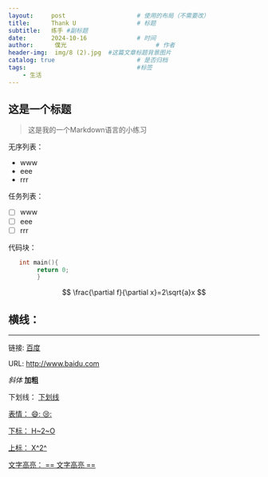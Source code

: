 ```yaml
---
layout:     post   				    # 使用的布局（不需要改）
title:      Thank U 				# 标题 
subtitle:   练手 #副标题
date:       2024-10-16 				# 时间
author:      僕光 						# 作者
header-img:  img/8 (2).jpg	#这篇文章标题背景图片
catalog: true 						# 是否归档
tags:								#标签
    - 生活
---
```


## 这是一个标题
> 这是我的一个Markdown语言的小练习

无序列表：
- www
- eee
- rrr

任务列表：
- [ ] www
- [ ] eee
- [ ] rrr

代码块：
```c
   int main(){
        return 0;
        }
```

$$
\frac{\partial f}{\partial x}=2\sqrt{a}x
$$

横线：
---
---

链接:
[百度](baidu.com"一个垃圾的搜索引擎")


URL:
http://www.baidu.com

*斜体*
**加粗**

下划线：
<u> 下划线

表情：
😄:
😢:

下标：
H~2~O

上标：
X^2^

文字高亮：
== 文字高亮 ==
